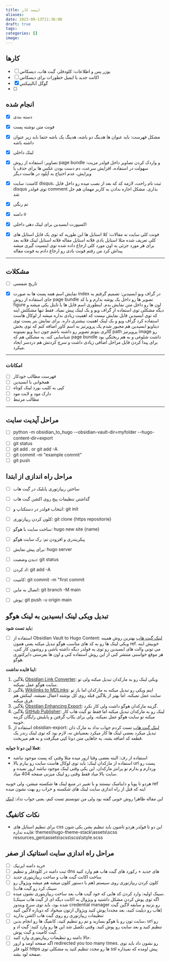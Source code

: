 ```yaml
---
title: لیست کار
aliases: 
date: 2023-09-13T11:36:00
draft: true
tags: 
categories: []
image:
---
```


## کارها
- [ ] یوزر پس و اطلاعات: کلودفلر، گیت هاب، دیسکاس
- [ ] اکانت جدید با ایمیل خطورات برای دیسکاس
- [x] گوگل آنالیتیکس
- [ ] 




## انجام شده
- [x] دسته بندی
- [x] فونت متن نوشته پست
- [x] مشکل فهرست: باید عنوان ها هدینگ دو باشه، هدینگ یک باشه حتما باید زیر عنوان داشته باشه 
- [x] لینک داخلی
- [x] تصاویر: استفاده از روش page bundle و واردک کردن تصاویر داخل فولدر
      مزیت: سهولت در استفاده، افزایش سرعت، دم دست بودن عکس ها برای حذف یا ویرایش، عدم احتیاج به آپلود در هاست دیگر

- [x] کامنت: سایت disqus، ثبت نام راحت، لازمه کد که بعد از نصب میده رو داخل فایل disqus توی فولدر comment بذاری. مشکل اجازه ندادن به کاربر مهمان هم حل شد
- [x] تم رنگی
- [x] دامنه ir
- [x] اکسپورت ابسیدین برای لینک دهی داخلی
- [x] فونت کلی سایت نه مقالات: کلا استایل ها این طوریه که توی یک فایل استایل های کلی تعریف شده مثلا استایل بادی فلانه استایل مقاله فلانه استایل لینک فلانه بعد برای هر مورد جزئی به اون مورد کلی ارجاع داده شده توی اینسپت گیری میشه پیداش کرد من رفتم فونت بادی رو ارجاع دادم به فونت مقاله


---

## مشکلات

- [ ] تاریخ شمسی
- [x] نمایش اسم همه پست ها به صورت index در گراف ویو ابسیدین: تصمیم گرفتم به جای استفاده از روش page bundle تصویر ها رو داخل یک پوشه بذارم و با کد figure اون ها رو داخل متن نمایش بدم. اینطوری اسم فایل ها با تایتل یکی میشه و دیگه مشکلی توی استفاده از گراف ویو و بک لینک پیش نمیاد. فقط تنها مشکلش اینه که توی ابسیدین قابل نمایش نیست که اهمیت زیادی نداره میشه از لوکال هاست استفاده کرد گراف ویو و بک لینک اهمیت بیشتری داره. برای نمایش بنر پست توی دیتاویو ابسیدین هم مجبور شدم یک پروپرتیز به اسم کاور اضافه کنم که توی بخش گالری بتونم تصویر رو داشته باشم چون دیتا ویو نمیتونه path پروپرتیز image رو شناسایی کنه. یه مشکلی هم که page bundle داشت شلوغی و به هم ریختگی بود برای پیدا کردن فایل مراحل اضافی زیادی داشت و سرچ کردنش هم دردسر ایجاد میکرد.



---

### امکانات
- [ ] فهرست مطالب خودکار
- [ ] همخوانی با ابسیدین
- [ ] کپی به کلیب بورد لینک کوتاه
- [ ] دارک مود و لایت مود
- [ ] مطالب مرتبط
---

## مراحل آپدیت سایت

- [ ] python -m obsidian_to_hugo --obsidian-vault-dir=myfolder --hugo-content-dir=export
- [ ] git status
- [ ] git add .   or    git add -A
- [ ] git commit -m "example commit"
- [ ] git push

## مراحل راه اندازی از ابتدا
- [ ] ساختن ریپازتوری پابلیک در گیت هاب
- [ ]  گذاشتن تنظیمات پیج روی اکشن گیت هاب
- [ ]  انتخاب فولدر در دستکتاپ و: git init
- [ ] کلون کردن ریپازتوری: git clone {https repositorie}
- [ ] ساخت سایت با هوگو: hugo new site {name}
- [ ] پیکربندری و افزودن تم: رک سایت هوگو
- [ ] برای پیش نمایش: hugo server
- [ ] دیدن وضعیت: git status
- [ ] اد کردن: git add -A
- [ ] کامیت: git commit -m "first commit
- [ ]  اتصال به ماین: git branch -M main
- [ ]  پوش: git push -u origin main




## تبدیل ویکی لینک ابسیدین به لینک هوگو

**باید تست شود:**
- [ ] استفاده از Obsidian Vault to Hugo Content: [لینک گیت هاب](https://github.com/devidw/obsidian-to-hugo)
بهترین روش همینه ویکی لینک ها رو به کد های مناسب هوگو تبدیل میکنه یعنی همون ref. خوبیش اینه می تونی والت های ابسیدین رو توی یه فولدر دیگه داشته باشی و روشون کار کنی، هر موقع خواستی منتشر کنی از این روش استفاده کنی و اون ها بفرستی دایرکتوری هوگو.


**اینا فایده نداشت:**
1. پلاگین [Obsidian Link Converter](https://github.com/ozntel/obsidian-link-converter): ویکی لینک رو به مارکدان تبدیل میکنه ولی تو سایت هوگو عمل نمیکنه.
2. پلاگین [Wikilinks to MDLinks](https://github.com/agathauy/wikilinks-to-mdlinks-obsidian): اینم ویکی رو تبدیل میکنه به مارکدان اما باز تو سایت عمل نمیکنه. اما بهتر از پلاگین قبله روی کل نوشته اعمال نمیشه، لینکش هم فرق میکنه.
3. پلاگین [Obsidian Enhancing Export](https://github.com/mokeyish/obsidian-enhancing-export): گزینه مارکدان هوگو داشت ولی کار نکرد.
4. پلاگین [GitHub Publisher](https://github.com/ObsidianPublisher/obsidian-github-publisher): لینک رو به مارکدان تبدیل میکنه اما فقط تو گیت هاب کار میکنه تو سایت هوگو عمل نمیکنه. ولی برای بکاپ گرفتن و پابلیش رایگان گزینه خوبیه.
5. استفاده از obsidian-export: [لینک گیت هاب](https://github.com/zoni/obsidian-export) تست کردم جواب نداد به مارک دان تبدیل میکرد بعضی لینک ها کار میکرد بعضیاش نه، لازم بود که توی لینک رندر یک قطعه کد اضافه بشه، یه جاهایی متن دوتا کپی میگرفت و به هم میریخت.

**فعلا این دو تا جوابه:**
- استفاده از رف: البته بعضی وقتا ارور میده مثلا وقتی که پست موجود نباشه
- استفاده از مارکدان لینک: باید توی لوکال هاست سایت رو بیارم بالا url پست رو وردارم و بذارم تو پرانتز مارکدان. این یکی وقتی لینک موجود نباشه ارور نمیده و سایت بالا میاد فقط وقتی رو لینک میزنی صفحه 404 میاد.

هردو تا پویا و داینامیک نیستند و با تغییر در منبع لینک ها شکسته میشن، ولی خوبیه ref اینه که قبل از راه اندازی سایت لینک های شکسته و خراب رو بهت نشون میده



این مقاله ظاهرا روش خوبی گفته بود ولی من تنونستم تست کنم، یعنی جواب نداد: [لینک](https://www.veriphor.com/articles/link-and-image-render-hooks/#the-solution)




## نکات کانفیگ
- برای تنظیم استایل های css این دو تا فولدر هردو تاشون باید تنظیم بشن یکی شون فایده نداره:
themes\hugo-theme-stack\assets\scss
resources\_gen\assets\scss\scss\style.scss






## مراحل راه اندازی سایت استاتیک از صفر
- [ ] خرید دامنه ایرنیک
- [ ] ثبت دامنه در کلودفلر و تنظیم dns های جدید + رکورد های گیت هاب هم وارد کنید
- [ ] ساخت اکانت گیت هاب و ساخت ریپازیتوری جدید
- [ ] کلون کردن ریپازتوری روی سیستم (هم با دستور کلون میشه هم میشه ویژوال رو سینک کرد رو گیت هاب)
- [ ] سینک اولیه: وارد کردن کد هایی که خود گیت هاب بعد ساخت ریپازیتوری نشون میده. (اگه توی پوش کردن مشکل داشتید و ویژوال به اکانت دیگه ای از گیت هاب سینک شده بود، باید توی سرچ ویندوز credential manager رو بزنید و سابقه لاگین گیت هاب رو دیلیت کنید، بعد مجددا پوش کنید ویژوال ازتون میخواد که دوباره لاگین کنید)
- [ ]  تنظیمات ریپازتوری رو روی گیت هاب اکشن بذارید
- [ ] سایت تون رو با هوگو بسازید و تم رو تنظیم کنید، کانفیگ ها رو انجام بدین، url رو تنظیم کنید و بعد سایت رو پوش کنید. وقتی تکمیل شد این ها رو وارد کنید: گیت اد و گیت کامیت و گیت پوش.
- [ ]  حالا دامنه رو تنظیمات ریپازیتوری وارد کنید.
- [ ] اگه صفحه اومد و ارور redirected you too many times. رو نشون داد باید توی کلود فلر https ها رو مجدد تنظیم کنید یه مشکلی توی ssl پیش اومده که نمیذاره صفحه لود بشه.